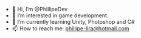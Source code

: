 - 👋 Hi, I’m @PhillipeDev
- 👀 I’m interested in game development.
- 🌱 I’m currently learning Unity, Photoshop and C#
- 📫 How to reach me: phillipe-lira@hotmail.com

<!---
PhillipeDev/PhillipeDev is a ✨ special ✨ repository because its `README.md` (this file) appears on your GitHub profile.
You can click the Preview link to take a look at your changes.
--->
